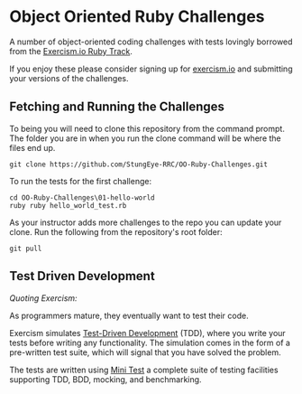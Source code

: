 # Object Oriented Ruby Challenges

A number of object-oriented coding challenges with tests lovingly borrowed from
the [Exercism.io Ruby Track](http://exercism.io/languages/ruby).

If you enjoy these please consider signing up for
[exercism.io](http://exercism.io) and submitting your versions of the
challenges.

## Fetching and Running the Challenges

To being you will need to clone this repository from the command prompt. The
folder you are in when you run the clone command will be where the files end up.

    git clone https://github.com/StungEye-RRC/OO-Ruby-Challenges.git

To run the tests for the first challenge:

    cd OO-Ruby-Challenges\01-hello-world
    ruby ruby hello_world_test.rb

As your instructor adds more challenges to the repo you can update your clone.
Run the following from the repository's root folder:

    git pull

## Test Driven Development

*Quoting Exercism:*

As programmers mature, they eventually want to test their code.

Exercism simulates [Test-Driven Development](http://en.wikipedia.org/wiki/Test-driven_development) (TDD), where you write your tests before writing any functionality. The simulation comes in the form of a pre-written test suite, which will signal that you have solved the problem.

The tests are written using [Mini Test](https://github.com/seattlerb/minitest)
a complete suite of testing facilities supporting TDD, BDD, mocking, and
benchmarking.
